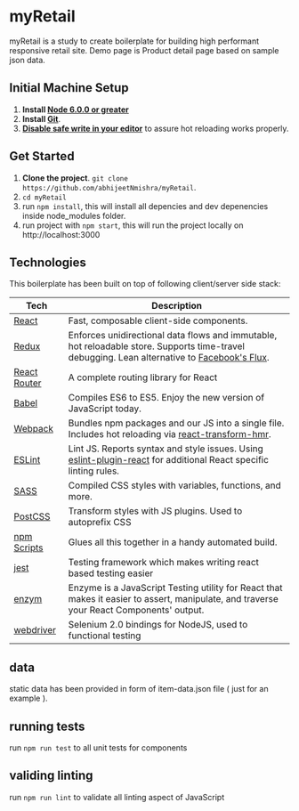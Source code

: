 # myRetail

myRetail is a study to create boilerplate for building high performant responsive retail site. Demo page is Product detail page based on sample json data.

## Initial Machine Setup
1. **Install [Node 6.0.0 or greater](https://nodejs.org)**
2. **Install [Git](https://git-scm.com/downloads)**. 
3. **[Disable safe write in your editor](http://webpack.github.io/docs/webpack-dev-server.html#working-with-editors-ides-supporting-safe-write)** to assure hot reloading works properly.

## Get Started
1. **Clone the project**. `git clone https://github.com/abhijeetNmishra/myRetail`.
2. `cd myRetail`
3. run `npm install`, this will install all depencies and dev depenencies inside node_modules folder.
4. run project with `npm start`, this will run the project locally on http://localhost:3000

## Technologies
This boilerplate has been built on top of following client/server side stack:

| **Tech** | **Description** |
|----------|-------|
|  [React](https://facebook.github.io/react/)  |   Fast, composable client-side components.    |
|  [Redux](http://redux.js.org) |  Enforces unidirectional data flows and immutable, hot reloadable store. Supports time-travel debugging. Lean alternative to [Facebook's Flux](https://facebook.github.io/flux/docs/overview.html).|
|  [React Router](https://github.com/reactjs/react-router) | A complete routing library for React |
|  [Babel](http://babeljs.io) |  Compiles ES6 to ES5. Enjoy the new version of JavaScript today.     |
| [Webpack](http://webpack.github.io) | Bundles npm packages and our JS into a single file. Includes hot reloading via [react-transform-hmr](https://www.npmjs.com/package/react-transform-hmr). |
| [ESLint](http://eslint.org/)| Lint JS. Reports syntax and style issues. Using [eslint-plugin-react](https://github.com/yannickcr/eslint-plugin-react) for additional React specific linting rules. |
| [SASS](http://sass-lang.com/) | Compiled CSS styles with variables, functions, and more. |
| [PostCSS](https://github.com/postcss/postcss) | Transform styles with JS plugins. Used to autoprefix CSS |
| [npm Scripts](https://docs.npmjs.com/misc/scripts)| Glues all this together in a handy automated build. |
| [jest](https://github.com/facebook/jest) | Testing framework which makes writing react based testing easier |
| [enzym](http://airbnb.io/enzyme/) | Enzyme is a JavaScript Testing utility for React that makes it easier to assert, manipulate, and traverse your React Components' output. |
| [webdriver](http://webdriver.io/) | Selenium 2.0 bindings for NodeJS, used to functional testing |

## data
static data has been provided in form of item-data.json file ( just for an example ).

## running tests
run `npm run test` to all unit tests for components

## validing linting
run `npm run lint` to validate all linting aspect of JavaScript

 